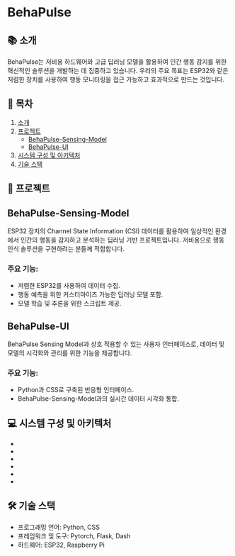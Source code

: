 # BehaPulse

## 📚 소개
BehaPulse는 저비용 하드웨어와 고급 딥러닝 모델을 활용하여 인간 행동 감지를 위한 혁신적인 솔루션을 개발하는 데 집중하고 있습니다. 우리의 주요 목표는 ESP32와 같은 저렴한 장치를 사용하여 행동 모니터링을 접근 가능하고 효과적으로 만드는 것입니다.

## 📖 목차
1. [소개](#📚-소개)
2. [프로젝트](#🚀-프로젝트)  
    - [BehaPulse-Sensing-Model](#BehaPulse-Sensing-Model)
    - [BehaPulse-UI](#BehaPulse-UI)
3. [시스템 구성 및 아키텍처](#💻-시스템-구성-및-아키텍처)
4. [기술 스택](#🛠️-기술-스택)

## 🚀 프로젝트
## BehaPulse-Sensing-Model
ESP32 장치의 Channel State Information (CSI) 데이터를 활용하여 일상적인 환경에서 인간의 행동을 감지하고 분석하는 딥러닝 기반 프로젝트입니다. 저비용으로 행동 인식 솔루션을 구현하려는 분들께 적합합니다.

### 주요 기능:
- 저렴한 ESP32를 사용하여 데이터 수집.
- 행동 예측을 위한 커스터마이즈 가능한 딥러닝 모델 포함.
- 모델 학습 및 추론을 위한 스크립트 제공.

## BehaPulse-UI
BehaPulse Sensing Model과 상호 작용할 수 있는 사용자 인터페이스로, 데이터 및 모델의 시각화와 관리를 위한 기능을 제공합니다.

### 주요 기능:
- Python과 CSS로 구축된 반응형 인터페이스.
- BehaPulse-Sensing-Model과의 실시간 데이터 시각화 통합.

## 💻 시스템 구성 및 아키텍처
-
-
-
-
-
-



## 🛠️ 기술 스택
- 프로그래밍 언어: Python, CSS
- 프레임워크 및 도구: Pytorch, Flask, Dash
- 하드웨어: ESP32, Raspberry Pi
